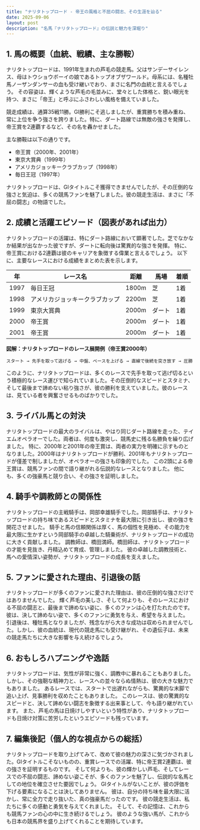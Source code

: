 ```yaml
---
title: "ナリタトップロード - 帝王の風格と不屈の闘志、その生涯を辿る"
date: 2025-09-06
layout: post
description: "名馬『ナリタトップロード』の伝説と魅力を深堀り"
---
```


## 1. 馬の概要（血統、戦績、主な勝鞍）

ナリタトップロードは、1991年生まれの芦毛の競走馬。父はサンデーサイレンス、母はトウショウボーイの娘であるトップオブザワールド。母系には、名種牡馬ノーザンダンサーの血も受け継いでおり、まさに名門の血統と言えるでしょう。  その容姿は、輝くような芦毛の毛並みに、堂々とした体格と、鋭い眼光を持つ、まさに「帝王」と呼ぶにふさわしい風格を備えていました。

競走成績は、通算35戦11勝。GI勝利こそ逃しましたが、重賞勝ちを積み重ね、常に上位を争う強さを誇りました。特に、ダート路線では無敵の強さを発揮し、帝王賞を2連覇するなど、その名を轟かせました。

主な勝鞍は以下の通りです。

* 帝王賞（2000年、2001年）
* 東京大賞典（1999年）
* アメリカジョッキークラブカップ（1998年）
* 毎日王冠（1997年）

ナリタトップロードは、GIタイトルこそ獲得できませんでしたが、その圧倒的な強さと気迫は、多くの競馬ファンを魅了しました。彼の競走生活は、まさに「不屈の闘志」の物語でした。


## 2. 成績と活躍エピソード（図表があれば出力）

ナリタトップロードの活躍は、特にダート路線において顕著でした。芝でなかなか結果が出なかった彼ですが、ダートに転向後は驚異的な強さを発揮。  特に、帝王賞における2連覇は彼のキャリアを象徴する偉業と言えるでしょう。  以下に、主要なレースにおける成績をまとめた表を示します。

| 年 | レース名          | 距離 | 馬場 | 着順 |
|---|-----------------|-----|-----|-----|
| 1997 | 毎日王冠          | 1800m | 芝   | 1着 |
| 1998 | アメリカジョッキークラブカップ | 2200m | 芝   | 1着 |
| 1999 | 東京大賞典          | 2000m | ダート | 1着 |
| 2000 | 帝王賞            | 2000m | ダート | 1着 |
| 2001 | 帝王賞            | 2000m | ダート | 1着 |


**図解：ナリタトップロードのレース展開例（帝王賞2000年）**

```
スタート → 先手を取って逃げる → 中盤、ペースを上げる → 直線で後続を突き放す → 圧勝
```

このように、ナリタトップロードは、多くのレースで先手を取って逃げ切るという積極的なレース運びで知られていました。その圧倒的なスピードとスタミナ、そして最後まで諦めない粘り強さが、彼の勝利を支えていました。彼のレースは、見ている者を興奮させるものばかりでした。


## 3. ライバル馬との対決

ナリタトップロードの最大のライバルは、やはり同じダート路線を走った、テイエムオペラオーでした。両者は、何度も激突し、競馬史に残る名勝負を繰り広げました。  特に、2000年と2001年の帝王賞は、両者の実力を明確に示すものとなりました。2000年はナリタトップロードが勝利、2001年もナリタトップロードが僅差で制しましたが、オペラオーの強さも印象的でした。  この2頭による帝王賞は、競馬ファンの間で語り継がれる伝説的なレースとなりました。  他にも、多くの強豪馬と競り合い、その強さを証明しました。


## 4. 騎手や調教師との関係性

ナリタトップロードの主戦騎手は、岡部幸雄騎手でした。岡部騎手は、ナリタトップロードの持ち味であるスピードとスタミナを最大限に引き出し、彼の強さを開花させました。  騎手と馬の信頼関係は厚く、馬の個性を見極め、その能力を最大限に生かすという岡部騎手の卓越した騎乗術が、ナリタトップロードの成功に大きく貢献しました。  調教師は、橋田満師。橋田師は、ナリタトップロードの才能を見抜き、丹精込めて育成、管理しました。  彼の卓越した調教技術と、馬への愛情深い姿勢が、ナリタトップロードの成長を支えました。


## 5. ファンに愛された理由、引退後の話

ナリタトップロードが多くのファンに愛された理由は、彼の圧倒的な強さだけではありませんでした。  輝く芦毛の美しさ、そして何よりも、そのレースにおける不屈の闘志と、最後まで諦めない姿に、多くのファンは心を打たれたのです。  彼は、決して諦めない姿で、多くのファンに勇気を与え、希望を与えました。  引退後は、種牡馬となりましたが、残念ながら大きな成功は収められませんでした。しかし、彼の血統は、現代の競走馬にも受け継がれ、その遺伝子は、未来の競走馬たちに大きな影響を与え続けるでしょう。


## 6. おもしろハプニングや逸話

ナリタトップロードは、気性が非常に強く、調教中に暴れることもありました。  しかし、その強靭な精神力と、レースへの並々ならぬ情熱は、彼の大きな魅力でもありました。  あるレースでは、スタートで出遅れながらも、驚異的な末脚で追い上げ、見事勝利を収めたこともありました。  このレースは、彼の驚異的なスピードと、決して諦めない闘志を象徴する出来事として、今も語り継がれています。 また、芦毛の馬は日焼けしやすいという特性があり、ナリタトップロードも日焼け対策に苦労したというエピソードも残っています。


## 7. 編集後記（個人的な視点からの総括）

ナリタトップロードを取り上げてみて、改めて彼の魅力の深さに気づかされました。GIタイトルこそないものの、重賞レースでの活躍、特に帝王賞2連覇は、彼の強さを証明するものです。  そして何よりも、彼の輝かしい芦毛、そしてレースでの不屈の闘志、諦めない姿こそが、多くのファンを魅了し、伝説的な名馬としての地位を確立させた要因でしょう。  GIタイトルがないことが、彼の評価を下げる要素になることは決してありません。  彼は、自分の持ち味を最大限に活かし、常に全力で走り抜いた、真の強豪馬だったのです。  彼の競走生活は、私たちに多くの感動と勇気を与えてくれました。  そして、その記憶は、これからも競馬ファンの心の中に生き続けるでしょう。  彼のような強い馬が、これからも日本の競馬界を盛り上げてくれることを期待しています。
